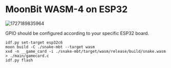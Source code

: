 # MoonBit WASM-4 on ESP32

![1727189835964](https://github.com/user-attachments/assets/7b271c2b-14e0-44ce-bc88-7dc4b07546a5)

GPIO should be configured according to your specific ESP32 board.

```
idf.py set-target esp32c6
moon build -C ./snake-mbt --target wasm
xxd -n __game_card -i ./snake-mbt/target/wasm/release/build/snake.wasm > ./main/gamecard.c
idf.py flash
```
